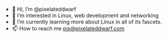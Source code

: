 - 👋 Hi, I’m @pixelateddwarf
- 👀 I’m interested in Linux, web development and networking
- 🌱 I’m currently learning more about Linux in all of its fascets.
- 📫 How to reach me pix@pixelateddwarf.com 

<!---
pixelateddwarf/pixelateddwarf is a ✨ special ✨ repository because its `README.md` (this file) appears on your GitHub profile.
You can click the Preview link to take a look at your changes.
--->
